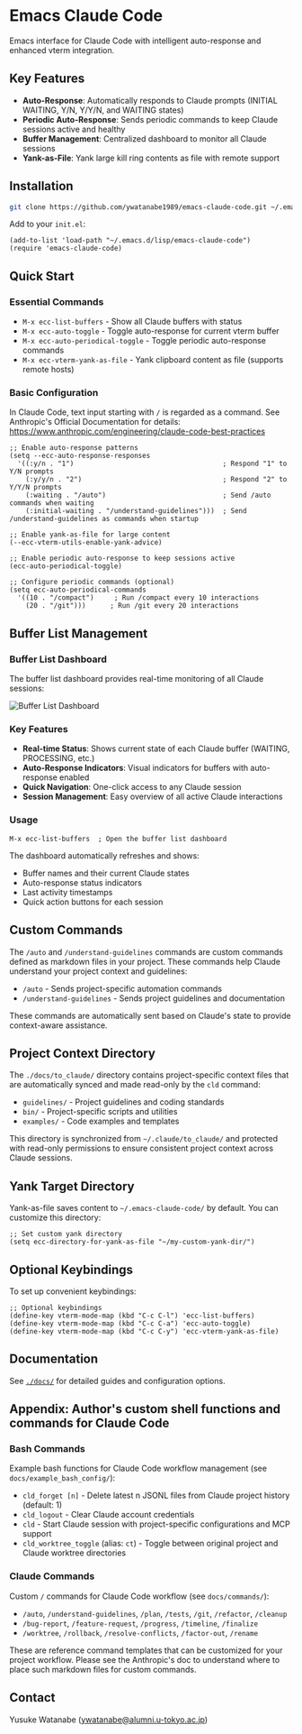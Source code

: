 <!-- ---
!-- Timestamp: 2025-07-01 05:52:04
!-- Author: ywatanabe
!-- File: /home/ywatanabe/.emacs.d/lisp/emacs-claude-code/README.md
!-- --- -->

# Emacs Claude Code

Emacs interface for Claude Code with intelligent auto-response and enhanced vterm integration.

## Key Features
- **Auto-Response**: Automatically responds to Claude prompts (INITIAL WAITING, Y/N, Y/Y/N, and WAITING states)
- **Periodic Auto-Response**: Sends periodic commands to keep Claude sessions active and healthy
- **Buffer Management**: Centralized dashboard to monitor all Claude sessions 
- **Yank-as-File**: Yank large kill ring contents as file with remote support

## Installation

```bash
git clone https://github.com/ywatanabe1989/emacs-claude-code.git ~/.emacs.d/lisp/emacs-claude-code
```

Add to your `init.el`:
```elisp
(add-to-list 'load-path "~/.emacs.d/lisp/emacs-claude-code")
(require 'emacs-claude-code)
```

## Quick Start

### Essential Commands
- `M-x ecc-list-buffers`        - Show all Claude buffers with status
- `M-x ecc-auto-toggle`         - Toggle auto-response for current vterm buffer
- `M-x ecc-auto-periodical-toggle`              - Toggle periodic auto-response commands
- `M-x ecc-vterm-yank-as-file`  - Yank clipboard content as file (supports remote hosts)

### Basic Configuration
    
In Claude Code, text input starting with `/` is regarded as a command. See Anthropic's Official Documentation for details: https://www.anthropic.com/engineering/claude-code-best-practices

```elisp
;; Enable auto-response patterns
(setq --ecc-auto-response-responses
  '((:y/n . "1")                                     ; Respond "1" to Y/N prompts
    (:y/y/n . "2")                                   ; Respond "2" to Y/Y/N prompts
    (:waiting . "/auto")                             ; Send /auto commands when waiting
    (:initial-waiting . "/understand-guidelines")))  ; Send /understand-guidelines as commands when startup

;; Enable yank-as-file for large content
(--ecc-vterm-utils-enable-yank-advice)

;; Enable periodic auto-response to keep sessions active
(ecc-auto-periodical-toggle)

;; Configure periodic commands (optional)
(setq ecc-auto-periodical-commands
  '((10 . "/compact")     ; Run /compact every 10 interactions
    (20 . "/git")))      ; Run /git every 20 interactions
```

## Buffer List Management

### Buffer List Dashboard

The buffer list dashboard provides real-time monitoring of all Claude sessions:

![Buffer List Dashboard](./docs/images/buffer-list-dashboard.gif)

### Key Features
- **Real-time Status**: Shows current state of each Claude buffer (WAITING, PROCESSING, etc.)
- **Auto-Response Indicators**: Visual indicators for buffers with auto-response enabled
- **Quick Navigation**: One-click access to any Claude session
- **Session Management**: Easy overview of all active Claude interactions

### Usage
```elisp
M-x ecc-list-buffers  ; Open the buffer list dashboard
```

The dashboard automatically refreshes and shows:
- Buffer names and their current Claude states
- Auto-response status indicators
- Last activity timestamps
- Quick action buttons for each session

## Custom Commands

The `/auto` and `/understand-guidelines` commands are custom commands defined as markdown files in your project. These commands help Claude understand your project context and guidelines:

- `/auto` - Sends project-specific automation commands
- `/understand-guidelines` - Sends project guidelines and documentation

These commands are automatically sent based on Claude's state to provide context-aware assistance.

## Project Context Directory

The `./docs/to_claude/` directory contains project-specific context files that are automatically synced and made read-only by the `cld` command:

- `guidelines/` - Project guidelines and coding standards
- `bin/` - Project-specific scripts and utilities  
- `examples/` - Code examples and templates

This directory is synchronized from `~/.claude/to_claude/` and protected with read-only permissions to ensure consistent project context across Claude sessions.

## Yank Target Directory

Yank-as-file saves content to `~/.emacs-claude-code/` by default. You can customize this directory:

```elisp
;; Set custom yank directory
(setq ecc-directory-for-yank-as-file "~/my-custom-yank-dir/")
```

## Optional Keybindings

To set up convenient keybindings:

```elisp
;; Optional keybindings
(define-key vterm-mode-map (kbd "C-c C-l") 'ecc-list-buffers)
(define-key vterm-mode-map (kbd "C-c C-a") 'ecc-auto-toggle)
(define-key vterm-mode-map (kbd "C-c C-y") 'ecc-vterm-yank-as-file)
```

## Documentation
See [`./docs/`](./docs/) for detailed guides and configuration options.

## Appendix: Author's custom shell functions and commands for Claude Code

### Bash Commands
Example bash functions for Claude Code workflow management (see `docs/example_bash_config/`):

- `cld_forget [n]` - Delete latest n JSONL files from Claude project history (default: 1)
- `cld_logout` - Clear Claude account credentials
- `cld` - Start Claude session with project-specific configurations and MCP support
- `cld_worktree_toggle` (alias: `ct`) - Toggle between original project and Claude worktree directories

### Claude Commands
Custom `/` commands for Claude Code workflow (see `docs/commands/`):

- `/auto`, `/understand-guidelines`, `/plan`, `/tests`, `/git`, `/refactor`, `/cleanup`
- `/bug-report`, `/feature-request`, `/progress`, `/timeline`, `/finalize`
- `/worktree`, `/rollback`, `/resolve-conflicts`, `/factor-out`, `/rename`

These are reference command templates that can be customized for your project workflow. Please see the Anthropic's doc to understand where to place such markdown files for custom commands.

## Contact
Yusuke Watanabe (ywatanabe@alumni.u-tokyo.ac.jp)

<!-- EOF -->